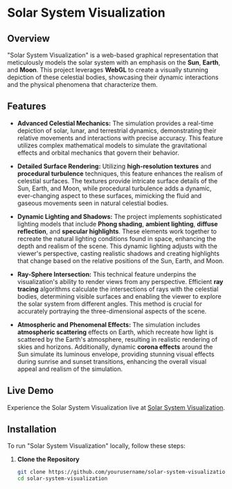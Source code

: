 # Solar System Visualization

## Overview

"Solar System Visualization" is a web-based graphical representation that meticulously models the solar system with an emphasis on the **Sun**, **Earth**, and **Moon**. This project leverages **WebGL** to create a visually stunning depiction of these celestial bodies, showcasing their dynamic interactions and the physical phenomena that characterize them.

## Features

- **Advanced Celestial Mechanics:** The simulation provides a real-time depiction of solar, lunar, and terrestrial dynamics, demonstrating their relative movements and interactions with precise accuracy. This feature utilizes complex mathematical models to simulate the gravitational effects and orbital mechanics that govern their behavior.

- **Detailed Surface Rendering:** Utilizing **high-resolution textures** and **procedural turbulence** techniques, this feature enhances the realism of celestial surfaces. The textures provide intricate surface details of the Sun, Earth, and Moon, while procedural turbulence adds a dynamic, ever-changing aspect to these surfaces, mimicking the fluid and gaseous movements seen in natural celestial bodies.

- **Dynamic Lighting and Shadows:** The project implements sophisticated lighting models that include **Phong shading**, **ambient lighting**, **diffuse reflection**, and **specular highlights**. These elements work together to recreate the natural lighting conditions found in space, enhancing the depth and realism of the scene. This dynamic lighting adjusts with the viewer's perspective, casting realistic shadows and creating highlights that change based on the relative positions of the Sun, Earth, and Moon.

- **Ray-Sphere Intersection:** This technical feature underpins the visualization's ability to render views from any perspective. Efficient **ray tracing** algorithms calculate the intersections of rays with the celestial bodies, determining visible surfaces and enabling the viewer to explore the solar system from different angles. This method is crucial for accurately portraying the three-dimensional aspects of the scene.

- **Atmospheric and Phenomenal Effects:** The simulation includes **atmospheric scattering** effects on Earth, which recreate how light is scattered by the Earth's atmosphere, resulting in realistic rendering of skies and horizons. Additionally, dynamic **corona effects** around the Sun simulate its luminous envelope, providing stunning visual effects during sunrise and sunset transitions, enhancing the overall visual appeal and realism of the simulation.

## Live Demo

Experience the Solar System Visualization live at [Solar System Visualization](https://tarynchiang.github.io/Solar-System-Visualization/).

## Installation

To run "Solar System Visualization" locally, follow these steps:

1. **Clone the Repository**
   ```bash
   git clone https://github.com/yourusername/solar-system-visualization.git
   cd solar-system-visualization
   ```
